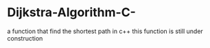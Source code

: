 # Dijkstra-Algorithm-C-
a function that find the shortest path in c++
this function is still under construction
